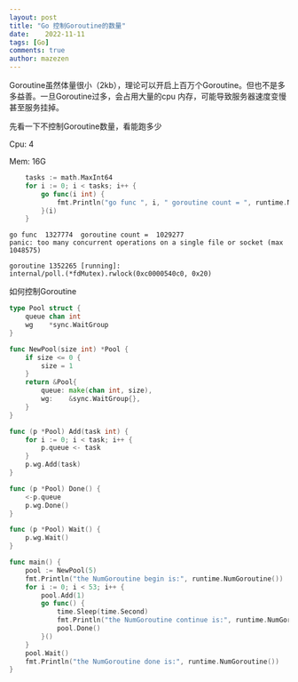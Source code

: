 ```yaml
---
layout: post
title: "Go 控制Goroutine的数量"
date:    2022-11-11
tags: [Go]
comments: true
author: mazezen
---
```



Goroutine虽然体量很小（2kb），理论可以开启上百万个Goroutine。但也不是多多益善。一旦Goroutine过多，会占用大量的cpu 内存，可能导致服务器速度变慢甚至服务挂掉。



先看一下不控制Goroutine数量，看能跑多少

Cpu: 4

Mem: 16G

```go
	tasks := math.MaxInt64
	for i := 0; i < tasks; i++ {
		go func(i int) {
			fmt.Println("go func ", i, " goroutine count = ", runtime.NumGoroutine())
		}(i)
	}

```

```shell
go func  1327774  goroutine count =  1029277
panic: too many concurrent operations on a single file or socket (max 1048575)

goroutine 1352265 [running]:
internal/poll.(*fdMutex).rwlock(0xc0000540c0, 0x20)
```



如何控制Goroutine

```go
type Pool struct {
	queue chan int
	wg    *sync.WaitGroup
}

func NewPool(size int) *Pool {
	if size <= 0 {
		size = 1
	}
	return &Pool{
		queue: make(chan int, size),
		wg:    &sync.WaitGroup{},
	}
}

func (p *Pool) Add(task int) {
	for i := 0; i < task; i++ {
		p.queue <- task
	}
	p.wg.Add(task)
}

func (p *Pool) Done() {
	<-p.queue
	p.wg.Done()
}

func (p *Pool) Wait() {
	p.wg.Wait()
}

func main() {
	pool := NewPool(5)
	fmt.Println("the NumGoroutine begin is:", runtime.NumGoroutine())
	for i := 0; i < 53; i++ {
		pool.Add(1)
		go func() {
			time.Sleep(time.Second)
			fmt.Println("the NumGoroutine continue is:", runtime.NumGoroutine())
			pool.Done()
		}()
	}
	pool.Wait()
	fmt.Println("the NumGoroutine done is:", runtime.NumGoroutine())
}
```

 